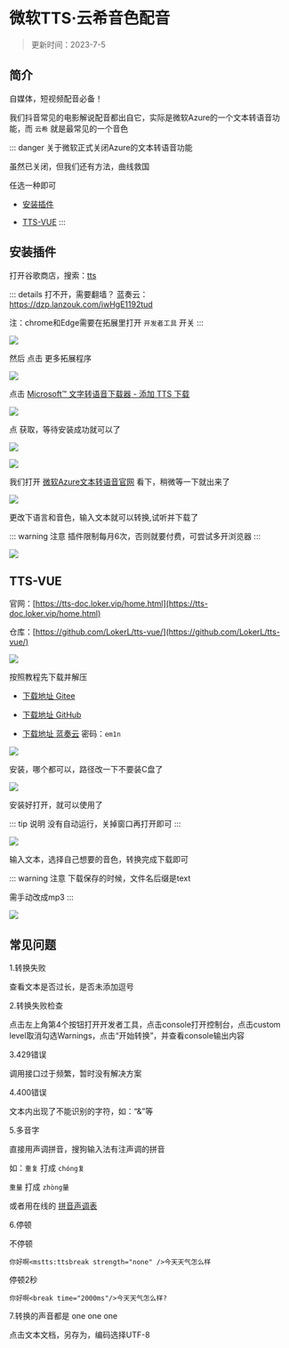 # 微软TTS·云希音色配音


> 更新时间：2023-7-5


## 简介

自媒体，短视频配音必备！

我们抖音常见的电影解说配音都出自它，实际是微软Azure的一个文本转语音功能，而 `云希` 就是最常见的一个音色



::: danger 关于微软正式关闭Azure的文本转语音功能

虽然已关闭，但我们还有方法，曲线救国

任选一种即可

* [安装插件](#安装插件)

* [TTS-VUE](#tts-vue)
:::



## 安装插件


打开谷歌商店，搜索：[tts](https://chrome.google.com/webstore/category/extensions)

::: details 打不开，需要翻墙？
蓝奏云：https://dzp.lanzouk.com/iwHgE1192tud

注：chrome和Edge需要在拓展里打开 `开发者工具` 开关
:::


![](https://img.viptv.work/viptv/tts/tts-01.png)


然后 点击 更多拓展程序

![](https://img.viptv.work/viptv/tts/tts-02.png)

点击 [Microsoft™ 文字转语音下载器 - 添加 TTS 下载](https://chrome.google.com/webstore/detail/downloader-for-microsoft/dplnecggiofdkdcagdkjebneaonfhbbb)

![](https://img.viptv.work/viptv/tts/tts-03.png)


点 获取，等待安装成功就可以了

![](https://img.viptv.work/viptv/tts/tts-04.png)

![](https://img.viptv.work/viptv/tts/tts-05.png)


我们打开 [微软Azure文本转语音官网](https://azure.microsoft.com/zh-cn/services/cognitive-services/text-to-speech/) 看下，稍微等一下就出来了


![](https://img.viptv.work/viptv/tts/tts-06.png)

更改下语言和音色，输入文本就可以转换,试听并下载了

::: warning 注意
插件限制每月6次，否则就要付费，可尝试多开浏览器
:::

![](https://img.viptv.work/viptv/tts/tts-07.png)






## TTS-VUE

官网：[https://tts-doc.loker.vip/home.html](https://tts-doc.loker.vip/home.html)

仓库：[https://github.com/LokerL/tts-vue/](https://github.com/LokerL/tts-vue/)

![](https://img.viptv.work/viptv/tts/tts-08.png)

按照教程先下载并解压

* [下载地址 Gitee](https://gitee.com/LGW_space/tts-vue/releases)

* [下载地址 GitHub](https://github.com/LokerL/tts-vue/releases)

* [下载地址 蓝奏云](https://wwn.lanzoul.com/b0f3ype9g) 密码：`em1n`

![](https://img.viptv.work/viptv/tts/tts-09.png)


安装，哪个都可以，路径改一下不要装C盘了

![](https://img.viptv.work/viptv/tts/tts-10.png)


安装好打开，就可以使用了

::: tip 说明
没有自动运行，关掉窗口再打开即可
:::

![](https://img.viptv.work/viptv/tts/tts-11.png)



输入文本，选择自己想要的音色，转换完成下载即可

::: warning 注意
下载保存的时候，文件名后缀是text

需手动改成mp3
:::

![](https://img.viptv.work/viptv/tts/tts-12.png)






## 常见问题

1.转换失败

查看文本是否过长，是否未添加逗号

2.转换失败检查

点击左上角第4个按钮打开开发者工具，点击console打开控制台，点击custom level取消勾选Warnings，点击“开始转换”，并查看console输出内容

3.429错误

调用接口过于频繁，暂时没有解决方案

4.400错误

文本内出现了不能识别的字符，如：“&”等

5.多音字

直接用声调拼音，搜狗输入法有注声调的拼音

如：`重复` 打成 `chóng复`

`重量` 打成 `zhòng量`


或者用在线的 [拼音声调表](https://www.feisuxs.com/zidian/pyzm/shengdiao.html)

6.停顿

不停顿

```:no-line-numbers
你好啊<mstts:ttsbreak strength="none" />今天天气怎么样
```

停顿2秒

```:no-line-numbers
你好啊<break time="2000ms"/>今天天气怎么样?
```

7.转换的声音都是 one one one

点击文本文档，另存为，编码选择UTF-8



